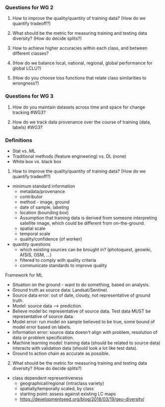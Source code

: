 ### Questions for WG 2

1.	How to improve the quality/quantity of training data? (How do we quantify tradeoff?)

2.	What should be the metric for measuring training and testing data diversity? (How do decide splits?)

3.	How to achieve higher accuracies within each class, and between different classes?

4.	(How do we balance local, national, regional, global performance for global LCLU?)

5.	(How do you choose loss functions that relate class similarities to wrongness?)

### Questions for WG 3 

1.	How do you maintain datasets across time and space for change tracking #WG3?

2.	How do we track data provenance over the course of training (data, labels) #WG3?

### Definitions
- Stat vs. ML
- Traditional methods (feature engineering) vs. DL (none)
- White box vs. black box

1. How to improve the quality/quantity of training data? (How do we quantify tradeoff?)
- minimum standard information
  - metadata/provenance
  - contributor
  - method - image, ground
  - date of sample, labeling
  - location (bounding box)
  - Assumption that training data is derived from someone interpreting satellite image, which could be different from on-the-ground.
  - spatial scale
  - temporal scale
  - quality/confidence (of worker)
- quantity questions
  - which existing sources can be brought in? (photoquest, geowiki, AfSIS, OSM, ...)
  - filtered to comply with quality criteria
  - communicate standards to improve quality

Framework for ML
- Situation on the ground - want to do something, based on analysis.
- Ground truth as source data: Landsat/Sentinel.
- Source data error: out of date, cloudy, not representative of ground truth.
- Model: source data --> prediction.
- Believe model bc representative of source data. Test data MUST be representative of source data.
- Model error: run model on sample believed to be true, some bound of model error based on labels.
- Information error: source data doesn't align with problem, resolution of data or problem specification.
- Machine learning model: training data (should be related to source data) interacts with validation data (should look a lot like test data).
- Ground to action chain as accurate as possible.

2. What should be the metric for measuring training and testing data diversity? (How do decide splits?)
- class dependent representiveness
  - geographical/regional (intraclass variety)
  - spatially/temporally scaled, by class 
  - starting point: assess against existing LC maps
  - https://developmentseed.org/blog/2018/03/19/geo-diversity/
